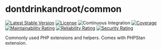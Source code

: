 dontdrinkandroot/common
=======================

[![Latest Stable Version](http://poser.pugx.org/dontdrinkandroot/common/v)](https://packagist.org/packages/dontdrinkandroot/common)
[![License](http://poser.pugx.org/dontdrinkandroot/common/license)](https://packagist.org/packages/dontdrinkandroot/common)
![Continuous Integration](https://github.com/dontdrinkandroot/common.php/actions/workflows/continuous-integration.yml/badge.svg)
[![Coverage](https://sonarcloud.io/api/project_badges/measure?project=dontdrinkandroot_common.php&metric=coverage)](https://sonarcloud.io/summary/new_code?id=dontdrinkandroot_common.php)
[![Maintainability Rating](https://sonarcloud.io/api/project_badges/measure?project=dontdrinkandroot_common.php&metric=sqale_rating)](https://sonarcloud.io/summary/new_code?id=dontdrinkandroot_common.php)
[![Reliability Rating](https://sonarcloud.io/api/project_badges/measure?project=dontdrinkandroot_common.php&metric=reliability_rating)](https://sonarcloud.io/summary/new_code?id=dontdrinkandroot_common.php)
[![Security Rating](https://sonarcloud.io/api/project_badges/measure?project=dontdrinkandroot_common.php&metric=security_rating)](https://sonarcloud.io/summary/new_code?id=dontdrinkandroot_common.php)

Commonly used PHP extensions and helpers. Comes with PHPStan extension.
